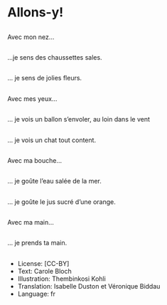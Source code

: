 # Allons-y!

##
Avec mon nez…

##
…je sens des
chaussettes sales.

##
… je sens de jolies
fleurs.

##
Avec mes yeux…

##
… je vois un ballon
s’envoler, au loin dans
le vent

##
… je vois un chat tout
content.

##
Avec ma bouche…

##
… je goûte l’eau salée
de la mer.

##
… je goûte le jus sucré
d’une orange.

##
Avec ma main…

##
… je prends ta main.

##
* License: [CC-BY]
* Text: Carole Bloch
* Illustration: Thembinkosi Kohli
* Translation: Isabelle Duston et Véronique Biddau
* Language: fr
